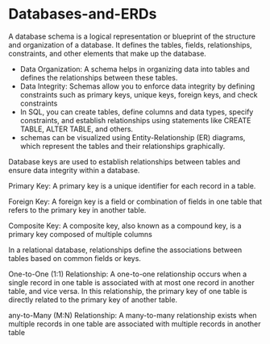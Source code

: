 # Databases-and-ERDs

A database schema is a logical representation or blueprint of the structure and organization of a database.
It defines the tables, fields, relationships, constraints, and other elements that make up the database.

- Data Organization: A schema helps in organizing data into tables and defines the relationships between these tables.
- Data Integrity: Schemas allow you to enforce data integrity by defining constraints such as primary keys, unique keys, foreign keys, and check constraints
-  In SQL, you can create tables, define columns and data types, specify constraints, and establish relationships using statements like CREATE TABLE, ALTER TABLE, and others.
-  schemas can be visualized using Entity-Relationship (ER) diagrams, which represent the tables and their relationships graphically.

 Database keys are used to establish relationships between tables and ensure data integrity within a database. 

Primary Key:
A primary key is a unique identifier for each record in a table.

Foreign Key:
A foreign key is a field or combination of fields in one table that refers to the primary key in another table.

Composite Key:
A composite key, also known as a compound key, is a primary key composed of multiple columns

In a relational database, relationships define the associations between tables based on common fields or keys.

One-to-One (1:1) Relationship:
A one-to-one relationship occurs when a single record in one table is associated with at most one record in another table,
and vice versa. In this relationship, the primary key of one table is directly related to the primary key of another table. 

any-to-Many (M:N) Relationship:
A many-to-many relationship exists when multiple records in one table are associated with multiple records in another table
